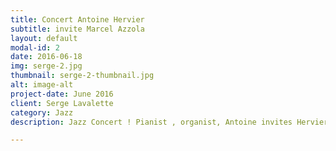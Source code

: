 ```yaml
---
title: Concert Antoine Hervier
subtitle: invite Marcel Azzola
layout: default
modal-id: 2
date: 2016-06-18
img: serge-2.jpg
thumbnail: serge-2-thumbnail.jpg
alt: image-alt
project-date: June 2016
client: Serge Lavalette
category: Jazz
description: Jazz Concert ! Pianist , organist, Antoine invites Hervier Marcel Azzola , accordionist to play alongside him .

---
```

